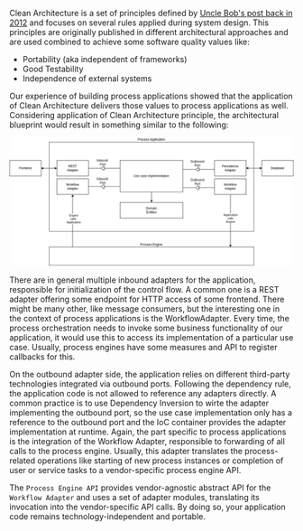 Clean Architecture is a set of principles defined by [Uncle Bob's post back in 2012](https://blog.cleancoder.com/uncle-bob/2012/08/13/the-clean-architecture.html)
and focuses on several rules applied during system design. This principles are originally published in different architectural approaches
and are used combined to achieve some software quality values like:

- Portability (aka independent of frameworks)
- Good Testability
- Independence of external systems

Our experience of building process applications showed that the application of Clean Architecture delivers those values to process applications as well.
Considering application of Clean Architecture principle, the architectural blueprint would result in something similar to the following:

![Clean Architecture](../assets/img/clean-architecture.png)

There are in general multiple inbound adapters for the application, responsible for initialization of the control flow. A common one is a REST adapter offering
some endpoint for HTTP access of some frontend. There might be many other, like message consumers, but the interesting one in the context of process 
applications is the WorkflowAdapter. Every time, the process orchestration needs to invoke some business functionality of our application, it would
use this to access its implementation of a particular use case. Usually, process engines have some measures and API to register callbacks for this.

On the outbound adapter side, the application relies on different third-party technologies integrated via outbound ports. Following the dependency rule, 
the application code is not allowed to reference any adapters directly. A common practice is to use Dependency Inversion to wirte the adapter implementing
the outbound port, so the use case implementation only has a reference to the outbound port and the IoC container provides the adapter implementation 
at runtime. Again, the part specific to process applications is the integration of the Workflow Adapter, responsible to forwarding of all calls to the 
process engine. Usually, this adapter translates the process-related operations like starting of new process instances or completion of user or service
tasks to a vendor-specific process engine API.

The `Process Engine API` provides vendor-agnostic abstract API for the `Workflow Adapter` and uses a set of adapter modules, translating its invocation
into the vendor-specific API calls. By doing so, your application code remains technology-independent and portable.





